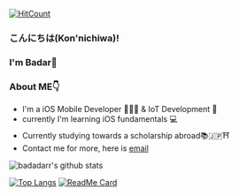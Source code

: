 [![HitCount](http://hits.dwyl.com/badadarr/badadarr/READMEmd.svg)](http://hits.dwyl.com/badadarr/badadarr/READMEmd)
### こんにちは(Kon'nichiwa)! 

### I'm Badar👋


### About ME👇
* I'm a iOS Mobile Developer 👨🏻‍💻  & IoT Development 🤖
* currently I'm learning iOS fundamentals 💻
* Currently studying towards a scholarship abroad📚🇯🇵⛩
* Contact me for more, here is [email](badar.maulana.techno@gmail.com)


![badadarr's github stats](https://github-readme-stats.vercel.app/api?username=badadarr&theme=blueberry&show_icons=true)

[![Top Langs](https://github-readme-stats.vercel.app/api/top-langs/?username=badadarr&layout=compact)](https://github.com/badadarr/github-readme-stats)
[![ReadMe Card](https://github-readme-stats.vercel.app/api/pin/?username=anuraghazra&repo=github-readme-stats)](https://github.com/anuraghazra/github-readme-stats)









